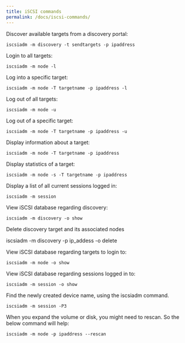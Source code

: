 ```yaml
---
title: iSCSI commands
permalink: /docs/iscsi-commands/
---
```


Discover available targets from a discovery portal:

    iscsiadm -m discovery -t sendtargets -p ipaddress

Login to all targets:

    iscsiadm -m node -l

Log into a specific target:

    iscsiadm -m node -T targetname -p ipaddress -l

Log out of all targets:

    iscsiadm -m node -u

Log out of a specific target:

    iscsiadm -m node -T targetname -p ipaddress -u

Display information about a target:

    iscsiadm -m node -T targetname -p ipaddress

Display statistics of a target:

    iscsiadm -m node -s -T targetname -p ipaddress

Display a list of all current sessions logged in:

    iscsiadm -m session

View iSCSI database regarding discovery:

    iscsiadm -m discovery -o show

Delete discovery target and its associated nodes

iscsiadm -m discovery -p ip_addess -o delete

View iSCSI database regarding targets to login to:

    iscsiadm -m node -o show

View iSCSI database regarding sessions logged in to:

    iscsiadm -m session -o show

Find the newly created device name, using the iscsiadm command.

    iscsiadm -m session -P3

When you expand the volume or disk, you might need to rescan. So the below command will help:

    iscsiadm -m node -p ipaddress --rescan
